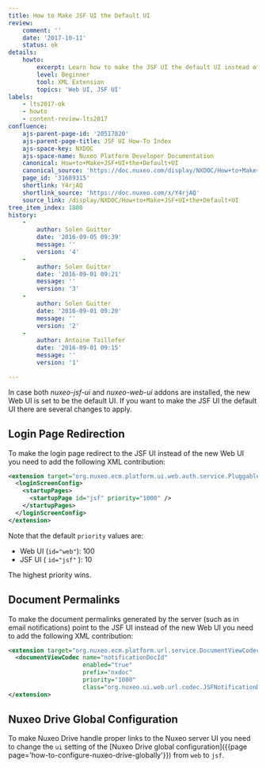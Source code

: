 ```yaml
---
title: How to Make JSF UI the Default UI
review:
    comment: ''
    date: '2017-10-11'
    status: ok
details:
    howto:
        excerpt: Learn how to make the JSF UI the default UI instead of the Web UI.
        level: Beginner
        tool: XML Extension
        topics: 'Web UI, JSF UI'
labels:
    - lts2017-ok
    - howto
    - content-review-lts2017
confluence:
    ajs-parent-page-id: '20517820'
    ajs-parent-page-title: JSF UI How-To Index
    ajs-space-key: NXDOC
    ajs-space-name: Nuxeo Platform Developer Documentation
    canonical: How+to+Make+JSF+UI+the+Default+UI
    canonical_source: 'https://doc.nuxeo.com/display/NXDOC/How+to+Make+JSF+UI+the+Default+UI'
    page_id: '31689315'
    shortlink: Y4rjAQ
    shortlink_source: 'https://doc.nuxeo.com/x/Y4rjAQ'
    source_link: /display/NXDOC/How+to+Make+JSF+UI+the+Default+UI
tree_item_index: 1800
history:
    - 
        author: Solen Guitter
        date: '2016-09-05 09:39'
        message: ''
        version: '4'
    - 
        author: Solen Guitter
        date: '2016-09-01 09:21'
        message: ''
        version: '3'
    - 
        author: Solen Guitter
        date: '2016-09-01 09:20'
        message: ''
        version: '2'
    - 
        author: Antoine Taillefer
        date: '2016-09-01 09:15'
        message: ''
        version: '1'

---
```

In case both _nuxeo-jsf-ui_ and _nuxeo-web-ui_ addons are installed, the new Web UI is set to be the default UI.
If you want to make the JSF UI the default UI there are several changes to apply.

## Login Page Redirection

To make the login page redirect to the JSF UI instead of the new Web UI you need to add the following XML contribution:

```xml
<extension target="org.nuxeo.ecm.platform.ui.web.auth.service.PluggableAuthenticationService" point="loginScreen">
  <loginScreenConfig>
    <startupPages>
      <startupPage id="jsf" priority="1000" />
    </startupPages>
  </loginScreenConfig>
</extension>
```

Note that the default `priority` values are:

*   Web UI (`id="web"`): 100
*   JSF UI ( `id="jsf"` ): 10

The highest priority wins.

## Document Permalinks

To make the document permalinks generated by the server (such as in email notifications) point to the JSF UI instead of the new Web UI you need to add the following XML contribution:

```xml
<extension target="org.nuxeo.ecm.platform.url.service.DocumentViewCodecService" point="codecs">
  <documentViewCodec name="notificationDocId"
                     enabled="true"
                     prefix="nxdoc"
                     priority="1000"
                     class="org.nuxeo.ui.web.url.codec.JSFNotificationDocumentIdCodec" />
</extension>
```

## Nuxeo Drive Global Configuration

To make Nuxeo Drive handle proper links to the Nuxeo server UI you need to change the `ui` setting of the [Nuxeo Drive global configuration]({{page page='how-to-configure-nuxeo-drive-globally'}}) from `web` to `jsf`.
